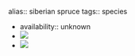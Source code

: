 alias:: siberian spruce
tags:: species

- availability:: unknown
- ![](https://peach-geographical-bat-397.mypinata.cloud/ipfs/QmUDTWcCjx9gJ7yygkcrVVVEY5RPwUtGVsnwuRTa6moofH)
- ![](https://peach-geographical-bat-397.mypinata.cloud/ipfs/QmUsXYfKkvbgAsUu3pej6zZEs65bRvBBpAvvsvT1Qd8A99)